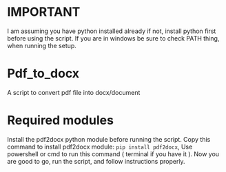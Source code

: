 # IMPORTANT
I am assuming you have python installed already if not, install python first before using the script. If you are in windows be sure to check PATH thing, when running the setup. 
# Pdf_to_docx
A script to convert pdf file into docx/document
# Required modules
Install the pdf2docx python module before running the script.
Copy this command to install pdf2docx module: `pip install pdf2docx`, Use powershell or cmd to run this command ( terminal if you have it ).
Now you are good to go, run the script, and follow instructions properly. 
